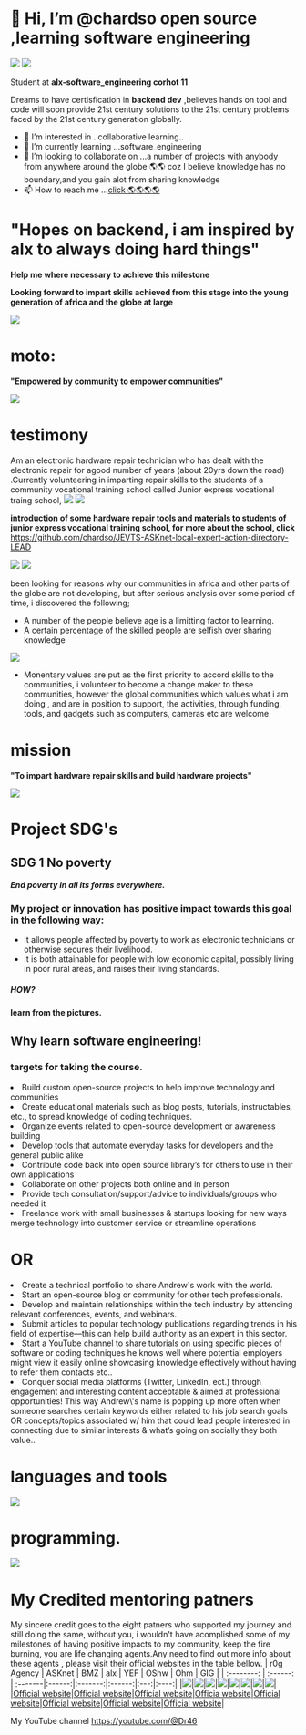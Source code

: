 # 👋 Hi, I’m @chardso open source ,learning software engineering



![](/Images/a4f825a9-3f06-4dad-8e7a-24061ef427f5.png)
![](/Images/1d08c47d-cd87-480d-b521-4fc5bedb2a48.png)



Student at **alx-software_engineering corhot 11**



Dreams to have certisfication in **backend dev** ,believes hands on tool and code will soon provide 21st century solutions to the 21st century problems faced by the 21st century generation globally.


- 👀 I’m interested in . collaborative learning..
- 🌱 I’m currently learning ...software_engineering
- 💞️ I’m looking to collaborate on ...a number of projects with anybody from anywhere around the globe 🌎🌎 coz I believe knowledge has no boundary,and you gain alot from sharing knowledge 
- 📫 How to reach me ...[click 🌎🌎🌎🌎](https://lead.asknet.community/profiles/Wafela-Andrew/)

<!---
chardso/chardso is a ✨ special ✨ repository because its `README.md` (this file) appears on your GitHub profile.
You can click the Preview link to take a look at your changes.
--->


# "Hopes on backend, i am inspired by alx to always doing hard things"
**Help me where necessary to achieve this milestone**



**Looking forward to impart skills achieved from this stage into the young generation of africa and the globe at large**

![](/Images/6d092486-fb8e-4944-898b-4bc1dcc79134.png)

# moto:

**"Empowered by community to empower communities"**


![](/Images/b9e81156-50e2-43bf-affe-3cba61c35a7c.png)



# testimony

Am an electronic hardware repair technician who has dealt with the electronic repair for agood number of years (about 20yrs down the road) .Currently volunteering in imparting repair skills to the students of a community vocational training school called Junior express vocational traing school,
![](/Images/aa7a6aab-84c8-45b0-86e8-554f4228d373.png)
![](/Images/9e14bf67-a112-4e22-b978-46d75c131a4a.png) 

**introduction of some hardware repair tools and materials to students of junior express vocational training school, for more about the school, click**
https://github.com/chardso/JEVTS-ASKnet-local-expert-action-directory-LEAD

![](/Images/ea029296-1edb-44af-9393-bfd7fd4b3204.png)
![](/Images/aa7a6aab-84c8-45b0-86e8-554f4228d373.png)

been looking for reasons why our communities in africa and other parts of the globe are not developing, but after serious analysis over some period of time, i discovered the following;
- A number of the people believe age is a limitting factor to learning.
- A certain percentage of the skilled people are selfish over sharing knowledge

![](/Images/22243841-111c-4148-8af5-221c0ea1cf64.png)

- Monentary values are put as the first priority to accord skills to the communities, i volunteer to become a change maker to these communities, however the global communities which values what i am doing , and are in position to support, the activities, through funding, tools, and gadgets such as computers, cameras etc are welcome

# mission
**"To impart hardware repair skills and build hardware projects"**

![](/Images/f43b856e-69ed-4438-bfa4-22cf1e98f3a8.png)

<h1>Project SDG's</h1>

<h2>SDG 1 No poverty</h2>

***End poverty in all its forms everywhere.***

<h3>My project or innovation has positive impact towards this goal in the following way:</h3>

- It allows people affected by poverty to work as  electronic technicians or otherwise secures their livelihood.
- It is both attainable for people with low economic capital, possibly living in poor rural areas, and raises their living standards.

<h5>HOW?</h5>

**learn from the pictures.**



## Why learn software engineering!
### targets for taking the course.
<li>Build custom open-source projects to help improve technology and communities</li>
<li>Create educational materials such as blog posts, tutorials, instructables, etc., to spread knowledge of coding techniques.</li>
<li>Organize events related to open-source development or awareness building</li>
<Li>Develop tools that automate everyday tasks for developers and the general public alike</li>
<li>Contribute code back into open source library’s for others to use in their own applications</li>
<li>Collaborate on other projects both online and in person</li>
<li>Provide tech consultation/support/advice to individuals/groups who needed it</li>
<li>Freelance work with small businesses & startups looking for new ways merge technology into customer service or streamline operations</li> 

# OR
<li>Create a technical portfolio to share Andrew's work with the world.</li>
<li>Start an open-source blog or community for other tech professionals.</li>
<li>Develop and maintain relationships within the tech industry by attending relevant conferences, events, and webinars.</li>
<li>Submit articles to popular technology publications regarding trends in his field of expertise—this can help build authority as an expert in this sector.</li>
<li>Start a YouTube channel to share tutorials on using specific pieces of software or coding techniques he knows well where potential employers might view it easily online showcasing knowledge effectively without having to refer them contacts etc..</li>
<li>Conquer social media platforms (Twitter, LinkedIn, ect.) through engagement and interesting content acceptable & aimed at professional opportunities! This way Andrew\'s name is popping up more often when someone searches certain keywords either related to his job search goals OR concepts/topics associated w/ him that could lead people interested in connecting due to similar interests & what’s going on socially they both value..</li>

# languages and tools


![](/Images/IMG_20230112_070555_407.jpg) 
# programming.

![](/Images/IMG_20230112_064825_192.jpg)
# My Credited mentoring patners
My sincere credit goes to the eight patners who supported my journey and still doing the same,  without you, i wouldn't have acomplished some of my milestones of having positive impacts to my community, keep the fire burning, you are life changing agents.Any need to find out more info about these agents , please visit their official websites in the table bellow.
| r0g Agency | ASKnet  |  BMZ   |  alx    |  YEF    |  OShw  | Ohm | GIG |
| :--------: | :------: | :-------|:------:|:-------:|:------:|:---:|:----:|
|![](/Images/r0g_logo.png)|![](/Images/asknet-logo.png)|![](/Images/founder_BMZ.jpg)|![](/Images/coollogo_com-197243325.png)|![](/Images/yef-logo.jpeg)|![](/Images/oshw-logo-400-px.png)|![](/Images/ohm-logo.png)|![](/Images/cropped-gig-logo-retina.png)|
|[Official website](https://openculture.agency/team/)|[Official website](https://asknet.community/)|[Official website](https://www.bmz.de/en)|[Officia website](https://www.alxafrica.com/)|[Official website](https://yef-uganda.org/who-we-are/)|[Official website](https://en.m.wikipedia.org/wiki/Open-source_hardware)|[Official website](http://www.ohmtechsystems.com/)|[Official website](https://globalinnovationgathering.org/)|

My YouTube channel
https://youtube.com/@Dr46
